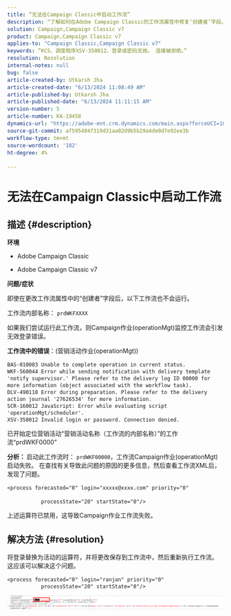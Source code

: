 ```yaml
---
title: “无法在Campaign Classic中启动工作流”
description: “了解如何在Adobe Campaign Classic的工作流属性中修复‘创建者’字段。”
solution: Campaign,Campaign Classic v7
product: Campaign,Campaign Classic v7
applies-to: "Campaign Classic,Campaign Classic v7"
keywords: “KCS、调度程序XSV-350012、登录或密码无效。 连接被拒绝。”
resolution: Resolution
internal-notes: null
bug: false
article-created-by: Utkarsh Jha
article-created-date: "6/13/2024 11:08:49 AM"
article-published-by: Utkarsh Jha
article-published-date: "6/13/2024 11:11:15 AM"
version-number: 5
article-number: KA-19458
dynamics-url: "https://adobe-ent.crm.dynamics.com/main.aspx?forceUCI=1&pagetype=entityrecord&etn=knowledgearticle&id=29891f4e-7529-ef11-840a-00224808decd"
source-git-commit: af5954847319d31aa02d9b5b29a4de0d7e92ee3b
workflow-type: tm+mt
source-wordcount: '182'
ht-degree: 4%

---
```


# 无法在Campaign Classic中启动工作流

## 描述 {#description}


<b>环境</b>

- Adobe Campaign Classic

- Adobe Campaign Classic v7

<b>问题/症状</b>

即使在更改工作流属性中的“创建者”字段后，以下工作流也不会运行。

工作流内部名称： ``prdWKFXXXX``

如果我们尝试运行此工作流，则Campaign作业(operationMgt)监控工作流会引发无效登录错误。

<b>工作流中的错误</b>：(营销活动作业(operationMgt))




```
BAS-010003 Unable to complete operation in current status.
WKF-560044 Error while sending notification with delivery template 'notify supervisor.' Please refer to the delivery log ID 00000 for more information (object associated with the workflow task).
DLV-490118 Error during preparation. Please refer to the delivery action journal '27626534' for more information.
SCR-160012 JavaScript: Error while evaluating script 'operationMgt/scheduler'.
XSV-350012 Invalid login or password. Connection denied.
```




已开始定位营销活动“营销活动名称（工作流的内部名称）”的工作流“prdWKF0000”

<b>分析： </b>
启动此工作流时： `prdWKF00000`，工作流Campaign作业(operationMgt)启动失败。 在查找有关导致此问题的原因的更多信息，然后查看工作流XML后，发现了问题。




```
<process forecasted="0" login="xxxxx@xxxx.com" priority="0"

           processState="20" startState="0"/>
```




上述运算符已禁用，这导致Campaign作业工作流失败。


## 解决方法 {#resolution}


将登录替换为活动的运算符，并将更改保存到工作流中，然后重新执行工作流。 这应该可以解决这个问题。




```
<process forecasted="0" login="ranjan" priority="0"
           processState="20" startState="0"/>
```






![](assets/852729f9-68d0-ec11-a7b5-0022480a8e40.png)
